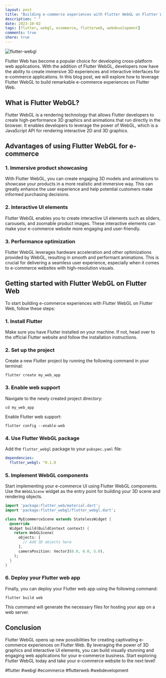 ```yaml
---
layout: post
title: "Building e-commerce experiences with Flutter WebGL on Flutter Web"
description: " "
date: 2023-10-02
tags: [flutter, webgl, ecommerce, flutterweb, webdevelopment]
comments: true
share: true
---
```


![flutter-webgl](https://example.com/flutter-webgl.png)

Flutter Web has become a popular choice for developing cross-platform web applications. With the addition of Flutter WebGL, developers now have the ability to create immersive 3D experiences and interactive interfaces for e-commerce applications. In this blog post, we will explore how to leverage Flutter WebGL to build remarkable e-commerce experiences on Flutter Web.

## What is Flutter WebGL?

Flutter WebGL is a rendering technology that allows Flutter developers to create high-performance 3D graphics and animations that run directly in the browser. It enables developers to leverage the power of WebGL, which is a JavaScript API for rendering interactive 2D and 3D graphics.

## Advantages of using Flutter WebGL for e-commerce

### 1. Immersive product showcasing

With Flutter WebGL, you can create engaging 3D models and animations to showcase your products in a more realistic and immersive way. This can greatly enhance the user experience and help potential customers make informed purchasing decisions.

### 2. Interactive UI elements

Flutter WebGL enables you to create interactive UI elements such as sliders, carousels, and zoomable product images. These interactive elements can make your e-commerce website more engaging and user-friendly.

### 3. Performance optimization

Flutter WebGL leverages hardware acceleration and other optimizations provided by WebGL, resulting in smooth and performant animations. This is crucial for delivering a seamless user experience, especially when it comes to e-commerce websites with high-resolution visuals.

## Getting started with Flutter WebGL on Flutter Web

To start building e-commerce experiences with Flutter WebGL on Flutter Web, follow these steps:

### 1. Install Flutter

Make sure you have Flutter installed on your machine. If not, head over to the official Flutter website and follow the installation instructions.

### 2. Set up the project

Create a new Flutter project by running the following command in your terminal:

```shell
flutter create my_web_app
```

### 3. Enable web support

Navigate to the newly created project directory:

```shell
cd my_web_app
```

Enable Flutter web support:

```shell
flutter config --enable-web
```

### 4. Use Flutter WebGL package

Add the `flutter_webgl` package to your `pubspec.yaml` file:

```yaml
dependencies:
  flutter_webgl: ^0.1.0
```

### 5. Implement WebGL components

Start implementing your e-commerce UI using Flutter WebGL components. Use the `WebGLScene` widget as the entry point for building your 3D scene and rendering objects.

```dart
import 'package:flutter_web/material.dart';
import 'package:flutter_webgl/flutter_webgl.dart';

class MyEcommerceScene extends StatelessWidget {
  @override
  Widget build(BuildContext context) {
    return WebGLScene(
      objects: [
        // Add 3D objects here
      ],
      cameraPosition: Vector3(0.0, 0.0, 5.0),
    );
  }
}
```

### 6. Deploy your Flutter web app

Finally, you can deploy your Flutter web app using the following command:

```shell
flutter build web
```

This command will generate the necessary files for hosting your app on a web server.

## Conclusion

Flutter WebGL opens up new possibilities for creating captivating e-commerce experiences on Flutter Web. By leveraging the power of 3D graphics and interactive UI elements, you can build visually stunning and engaging web applications for your e-commerce business. Start exploring Flutter WebGL today and take your e-commerce website to the next level!

#flutter #webgl #ecommerce #flutterweb #webdevelopment